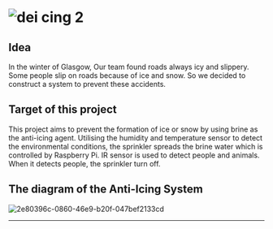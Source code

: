 ![dei cing 2](https://user-images.githubusercontent.com/36344537/36075929-44b53396-0f4d-11e8-983c-956414d058c5.png)
========

## Idea
  
   In the winter of Glasgow, Our team found roads always icy and slippery. Some people slip on roads because of ice and snow. So we decided to construct a system to prevent these accidents.
  
## Target of this project  
  
  This project aims to prevent the formation of ice or snow by using brine as the anti-icing agent. Utilising the humidity and temperature sensor to detect the environmental conditions, the sprinkler spreads the brine water which is controlled by Raspberry Pi. IR sensor is used to detect people and animals. When it detects people, the sprinkler turn off.  

## The diagram of the Anti-Icing System  
![2e80396c-0860-46e9-b20f-047bef2133cd](https://user-images.githubusercontent.com/27271468/36057635-6a6f7434-0e08-11e8-8364-cc74c057d6f9.jpg)  
  
---  



  
  
